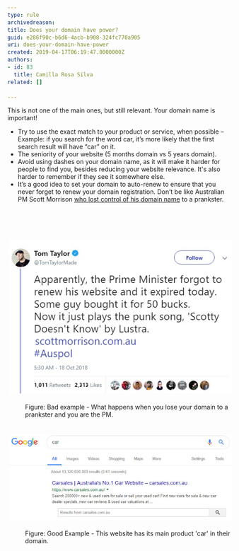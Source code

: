 ```yaml
---
type: rule
archivedreason: 
title: Does your domain have power?
guid: e286f90c-b6d6-4acb-b908-324fc770a905
uri: does-your-domain-have-power
created: 2019-04-17T06:19:47.0000000Z
authors:
- id: 83
  title: Camilla Rosa Silva
related: []

---
```



This is not one of the main ones, but still relevant. Your domain name is important!<br><ul><li>Try to use the exact match to your product or service, when possible – Example: if you search for the word car, it’s more likely that the first search result will have “car” on it.<br></li><li>The seniority of your website (5 months domain vs 5 years domain).<br></li><li>Avoid using dashes on your domain name, as it will make it harder for people to find you, besides reducing your website relevance. It's also harder to remember if they see it somewhere else.<br></li><li>It’s a good idea to set your domain to auto-renew to ensure that you never forget to renew your domain registration. Don’t be like Australian PM Scott Morrison <a href="https://www.sbs.com.au/news/pm-s-website-taken-over-by-troll-plays-loop-of-scotty-doesn-t-know">who lost control of his domain name</a> to a prankster.<br></li></ul>
<br><excerpt class='endintro'></excerpt><br>
<dl class="ssw15-rteElement-ImageArea">​<img src="tweet.jpg" alt="tweet.jpg" style="margin:5px;" /></dl><dd class="ssw15-rteElement-FigureBad">Figure: Bad example - What happens when you lose your domain to a prankster and you are the PM.​<br></dd><dl class="ssw15-rteElement-ImageArea">​<img src="car.jpg" alt="car.jpg" style="margin:5px;" /></dl><dd class="ssw15-rteElement-FigureGood">F​igure: Good Example - This website has its main product 'car' in their domain.<br></dd>


